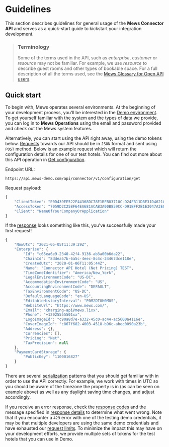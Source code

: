 # Guidelines

This section describes guidelines for general usage of the __Mews Connector API__ and serves as a quick-start guide to kickstart your integration development.

> ### Terminology
> Some of the terms used in the API, such as *enterprise*, *customer* or *resource* may not be familiar.
> For example, we use *resource* to describe guest rooms and other types of bookable space.
> For a full description of all the terms used, see the [Mews Glossary for Open API users](https://help.mews.com/s/article/Mews-Glossary-for-Open-API-users?language=en_US).

## Quick start

To begin with, Mews operates several environments. At the beginning of your development process, you'll be interested in the [Demo environment](environments.md#demo-environment). To get yourself familiar with the system and the types of data we provide, you can log in to __Mews Operations__ using the email and password provided and check out the Mews system features.

Alternatively, you can start using the API right away, using the demo tokens below. [Requests](requests.md) towards our API should be in `JSON` format and sent using `POST` method. Below is an example request which will return the configuration details for one of our test hotels.
You can find out more about this API operation in [Get configuration](../operations/configuration.md#get-configuration).

Endpoint URL:

`https://api.mews-demo.com/api/connector/v1/configuration/get`

Request payload:
```javascript
{
    "ClientToken": "E0D439EE522F44368DC78E1BFB03710C-D24FB11DBE31D4621C4817E028D9E1D",
    "AccessToken": "7059D2C25BF64EA681ACAB3A00B859CC-D91BFF2B1E3047A3E0DEC1D57BE1382",
    "Client": "NameOfYourCompanyOrApplication"
}
```

If the [response](responses.md) looks something like this, you've successfully made your first request!
```javascript
{
    "NowUtc": "2021-05-05T11:39:29Z",
    "Enterprise": {
        "Id": "c65ea6e9-2340-42f4-9136-ab3a00b6da22",
        "ChainId": "8ddea57b-6a5c-4eec-8c4c-24467dce118e",
        "CreatedUtc": "2020-01-06T11:05:44Z",
        "Name": "Connector API Hotel (Net Pricing) TEST",
        "TimeZoneIdentifier": "America/New_York",
        "LegalEnvironmentCode": "US-DC",
        "AccommodationEnvironmentCode": "US",
        "AccountingEnvironmentCode": "DEFAULT",
        "TaxEnvironmentCode": "US-DC",
        "DefaultLanguageCode": "en-US",
        "EditableHistoryInterval": "P0M2DT0H0M0S",
        "WebsiteUrl": "https://www.mews.com/",
        "Email": "charging-api@mews.lixx",
        "Phone": "+12025555501xx",
        "LogoImageId": "c90a8d7e-a332-45c0-ac44-ac5600a4116e",
        "CoverImageId": "c867f682-4003-4518-b96c-abec0090a23b",
        "Address": {},
        "Currencies": [],
        "Pricing": "Net",
        "TaxPrecision": null
    },
    "PaymentCardStorage": {
        "PublicKey": "1100016827"
    }
}
```

There are several [serialization](serialization.md) patterns that you should get familiar with in order to use the API correctly. For example, we work with times in UTC so you should be aware of the timezone the property is in (as can be seen on example above) as well as any daylight saving time changes, and adjust accordingly.

If you receive an error response, check the [response codes](responses.md#response-codes) and the message specified in [response details](responses.md#response-details) to determine what went wrong. Note that if you encounter a `429` error with one of the testing demo credentials, it may be that multiple developers are using the same demo credentials and have exhausted our [request limits](requests.md#request-limits). To minimize the impact this may have on your development efforts, we provide multiple sets of tokens for the test hotels that you can use in Demo. 
